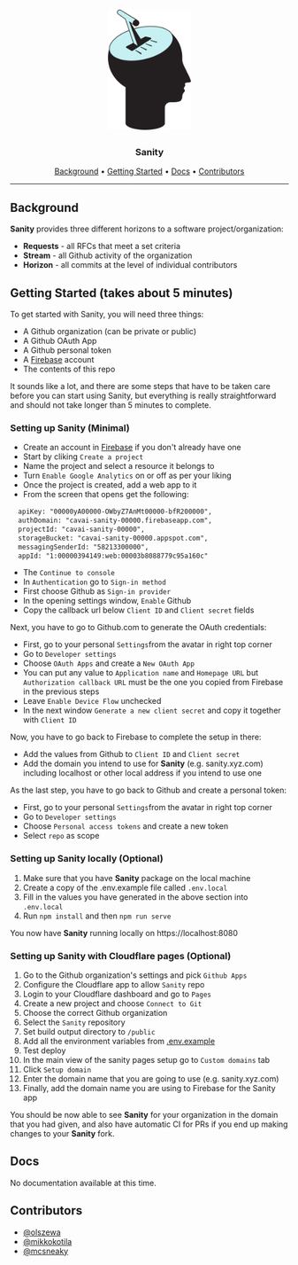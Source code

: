 <h1 align="center">
  <br>
  <a href="https://cavai.com"><img src="https://raw.githubusercontent.com/Cavai/Sanity/main/Sanity-Logo.png" alt="Cavai" width="150"></a>
  <br>
</h1>

<h3 align="center">Sanity</h3>

<p align="center">
  <a href="#background">Background</a> •
  <a href="#getting-started">Getting Started</a> •
  <a href="#docs">Docs</a> •
  <a href="#contributors">Contributors</a>
</p>
<hr>

## Background

**Sanity** provides three different horizons to a software project/organization: 

- **Requests** - all RFCs that meet a set criteria
- **Stream** - all Github activity of the organization
- **Horizon** - all commits at the level of individual contributors

## Getting Started (takes about 5 minutes)

To get started with Sanity, you will need three things: 

- A Github organization (can be private or public)
- A Github OAuth App
- A Github personal token
- A [Firebase](https://firebase.google.com/) account
- The contents of this repo

It sounds like a lot, and there are some steps that have to be taken care before you can start using Sanity, but everything is really straightforward and should not take longer than 5 minutes to complete.

### Setting up Sanity (Minimal)

- Create an account in [Firebase](https://console.firebase.google.com/) if you don't already have one
- Start by cliking `Create a project`
- Name the project and select a resource it belongs to
- Turn `Enable Google Analytics` on or off as per your liking
- Once the project is created, add a web app to it
- From the screen that opens get the following: 

```
  apiKey: "00000yA00000-OWbyZ7AnMt00000-bfR200000",
  authDomain: "cavai-sanity-00000.firebaseapp.com",
  projectId: "cavai-sanity-00000",
  storageBucket: "cavai-sanity-00000.appspot.com",
  messagingSenderId: "58213300000",
  appId: "1:00000394149:web:00003b8088779c95a160c"
```

- The `Continue to console`
- In `Authentication` go to `Sign-in method`
- First choose Github as `Sign-in provider`
- In the opening settings window, `Enable` Github
- Copy the callback url below `Client ID` and `Client secret` fields

Next, you have to go to Github.com to generate the OAuth credentials:

- First, go to your personal `Settings`from the avatar in right top corner
- Go to `Developer settings`
- Choose `OAuth Apps` and create a `New OAuth App`
- You can put any value to `Application name` and `Homepage URL` but `Authorization callback URL` must be the one you copied from Firebase in the previous steps
- Leave `Enable Device Flow` unchecked
- In the next window `Generate a new client secret` and copy it together with `Client ID`

Now, you have to go back to Firebase to complete the setup in there: 

- Add the values from Github to `Client ID` and `Client secret`
- Add the domain you intend to use for **Sanity** (e.g. sanity.xyz.com) including localhost or other local address if you intend to use one

As the last step, you have to go back to Github and create a personal token: 

- First, go to your personal `Settings`from the avatar in right top corner
- Go to `Developer settings`
- Choose `Personal access tokens` and create a new token
- Select `repo` as scope

### Setting up Sanity locally (Optional)

1) Make sure that you have **Sanity** package on the local machine
2) Create a copy of the .env.example file called `.env.local`
3) Fill in the values you have generated in the above section into `.env.local`
4) Run `npm install` and then `npm run serve`

You now have **Sanity** running locally on https://localhost:8080

### Setting up Sanity with Cloudflare pages (Optional)

1) Go to the Github organization's settings and pick `Github Apps`
2) Configure the Cloudflare app to allow `Sanity` repo
3) Login to your Cloudflare dashboard and go to `Pages`
4) Create a new project and choose `Connect to Git`
5) Choose the correct Github organization
6) Select the `Sanity` repository
7) Set build output directory to `/public`
8) Add all the environment variables from [.env.example](.env.example)
9) Test deploy
10) In the main view of the sanity pages setup go to `Custom domains` tab
11) Click `Setup domain`
12) Enter the domain name that you are going to use (e.g. sanity.xyz.com)
13) Finally, add the domain name you are using to Firebase for the Sanity app

You should be now able to see **Sanity** for your organization in the domain that you had given, and also have automatic CI for PRs if you end up making changes to your **Sanity** fork.

## Docs

No documentation available at this time.

## Contributors

- [@olszewa](https://github.com/olszewa)
- [@mikkokotila](https://github.com/mikkokotila)
- [@mcsneaky](https://github.com/mcsneaky)
